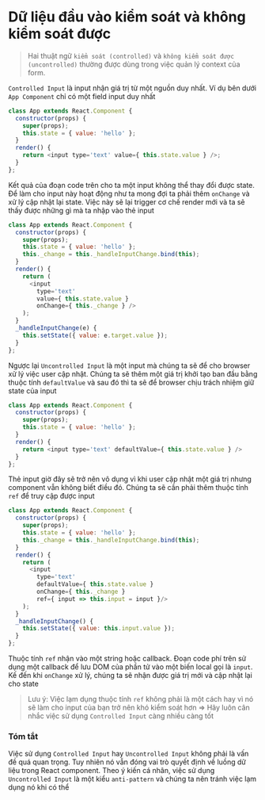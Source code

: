 # Dữ liệu đầu vào kiểm soát và không kiểm soát được
>Hai thuật ngữ `kiểm soát (controlled)` và `không kiểm soát được (uncontrolled)` thường được dùng trong việc quản lý context của form.

`Controlled Input` là input nhận giá trị từ một nguồn duy nhất. Ví dụ bên dưới `App Component` chỉ có một field input duy nhất 

```javascript
class App extends React.Component {
  constructor(props) {
    super(props);
    this.state = { value: 'hello' };
  }
  render() {
    return <input type='text' value={ this.state.value } />;
  }
};
```

Kết quả của đoạn code trên cho ta một input không thể thay đổi được state. Để làm cho input này hoạt động như ta mong đợi ta phải thêm `onChange` và xử lý cập nhật lại state. Việc này sẽ lại trigger cơ chế render mới và ta sẽ thấy được những gì mà ta nhập vào thẻ input

```javascript
class App extends React.Component {
  constructor(props) {
    super(props);
    this.state = { value: 'hello' };
    this._change = this._handleInputChange.bind(this);
  }
  render() {
    return (
      <input
        type='text'
        value={ this.state.value }
        onChange={ this._change } />
    );
  }
  _handleInputChange(e) {
    this.setState({ value: e.target.value });
  }
};
```

Ngược lại `Uncontrolled Input` là một input mà chúng ta sẽ để cho browser xử lý việc user cập nhật. Chúng ta sẽ thêm một giá trị khởi tạo ban đầu bằng thuộc tính `defaultValue` và sau đó thì ta sẽ để browser chịu trách nhiệm giữ state của input

```javascript
class App extends React.Component {
  constructor(props) {
    super(props);
    this.state = { value: 'hello' };
  }
  render() {
    return <input type='text' defaultValue={ this.state.value } />
  }
};
```

Thẻ input giờ đây sẽ trở nên vô dụng vì khi user cập nhật một giá trị nhưng component vẫn không biết điều đó. Chúng ta sẽ cần phải thêm thuộc tính `ref` để truy cập được input

```javascript
class App extends React.Component {
  constructor(props) {
    super(props);
    this.state = { value: 'hello' };
    this._change = this._handleInputChange.bind(this);
  }
  render() {
    return (
      <input
        type='text'
        defaultValue={ this.state.value }
        onChange={ this._change }
        ref={ input => this.input = input }/>
    );
  }
  _handleInputChange() {
    this.setState({ value: this.input.value });
  }
};
```

Thuộc tính `ref` nhận vào một string hoặc callback. Đoạn code phí trên sử dụng một callback để lưu DOM của phần tử vào một biến local gọi là `input`. Kế đến khi `onChange` xử lý, chúng ta sẽ nhận được giá trị mới và cập nhật lại cho state

>Lưu ý: Việc lạm dụng thuộc tính `ref` không phải là một cách hay vì nó sẽ làm cho input của bạn trở nên khó kiểm soát hơn
>=> Hãy luôn cân nhắc việc sử dụng `Controlled Input` càng nhiều càng tốt

### Tóm tắt
Việc sử dụng `Controlled Input` hay `Uncontrolled Input` không phải là vấn đề quá quan trọng. Tuy nhiên nó vẫn đóng vai trò quyết định về luồng dữ liệu trong React component. Theo ý kiến cá nhân, việc sử dụng `Uncontrolled Input` là một kiểu `anti-pattern` và chúng ta nên tránh việc lạm dụng nó khi có thể
